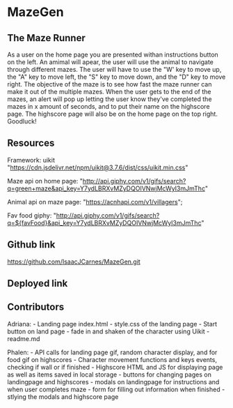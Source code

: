 # MazeGen

## The Maze Runner
As a user on the home page you are presented withan instructions button on the left.
An amimal will apear, the user will use the animal to navigate through different mazes.
The user will have to use the "W' key to move up, the "A" key to move left, the "S" key to move down, and the "D" key to move right.
The objective of the maze is to see how fast the maze runner can make it out of the multiple mazes.
When the user gets to the end of the mazes, an alert will pop up letting the user know they've completed the mazes in x amount of seconds, and to put their name on the highscore page.
The highscore page will also be on the home page on the top right.
Goodluck!

## Resources
Framework: uikit 
"https://cdn.jsdelivr.net/npm/uikit@3.7.6/dist/css/uikit.min.css"

Maze api on home page: "http://api.giphy.com/v1/gifs/search?q=green+maze&api_key=Y7ydLBRXvMZyDQOIVNwjMcWyI3mJmThc"

Animal api on maze page: "https://acnhapi.com/v1/villagers";

Fav food giphy: "http://api.giphy.com/v1/gifs/search?q=${favFood}&api_key=Y7ydLBRXvMZyDQOIVNwjMcWyI3mJmThc"

## Github link
https://github.com/IsaacJCarnes/MazeGen.git

## Deployed link


## Contributors

Adriana: - Landing page index.html 
        - style.css of the landing page 
        - Start button on land page
        - fade in and shaken of the character using Uikit
        - readme.md

Phalen: - API calls for landing page gif, random character display, and for food gif on highscores
        - Character movement functions and keys events, checking if wall or if finished
        - Highscore HTML and JS for displaying page as well as items saved in local storage
        - buttons for changing pages on landingpage and highscores
        - modals on landingpage for instructions and when user completes maze
        - form for filling out information when finished
        - stlying the modals and highscore page


